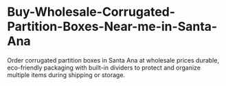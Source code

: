 # Buy-Wholesale-Corrugated-Partition-Boxes-Near-me-in-Santa-Ana
Order corrugated partition boxes in Santa Ana at wholesale prices durable, eco-friendly packaging with built-in dividers to protect and organize multiple items during shipping or storage.
